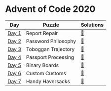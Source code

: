 # Advent of Code 2020

| Day              | Puzzle        | Solutions |
| ---------------- | ------------- | --------- |
| [Day 1](./day-1) | Report Repair | [📄](./day-1/src/main.rs) |
| [Day 2](./day-2) | Password Philosophy | [📄](./day-2/src/main.rs) |
| [Day 3](./day-3) | Toboggan Trajectory | [📄](./day-3/src/main.rs) |
| [Day 4](./day-4) | Passport Processing | [📄](./day-4/src/main.rs) |
| [Day 5](./day-5) | Binary Boards       | [📄](./day-5/src/main.rs) |
| [Day 6](./day-6) | Custom Customs      | [📄](./day-6/src/main.rs) |
| [Day 7](./day-7) | Handy Haversacks    | [📄](./day-7/src/main.rs) |